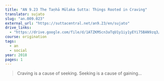 ```yaml
---
title: "AN 9.23 The Taṇhā Mūlaka Sutta: Things Rooted in Craving"
translator: sujato
slug: "an.009.023"
external_url: "https://suttacentral.net/an9.23/en/sujato"
drive_links:
  - "https://drive.google.com/file/d/1ATZKMScn3aTqU1y1iy1yEYi75BAN9zq3/view?usp=drivesdk"
course: origination
tags:
  - an
  - social
year: 2018
pages: 1
---
```


> Craving is a cause of seeking. Seeking is a cause of gaining...
